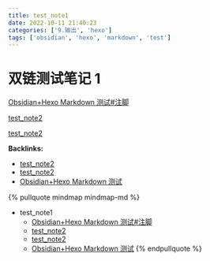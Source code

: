 ```yaml
---
title: test_note1
date: 2022-10-11 21:40:23
categories: ['9.输出', 'hexo']
tags: ['obsidian', 'hexo', 'markdown', 'test']
---
```

# 双链测试笔记 1

[Obsidian+Hexo Markdown 测试#注脚](../cf5e875dd18a1a28fcad3f7d9ef0f7f956287483/#注脚)

[test_note2](../a1051e510da0bf87d685c05b40001b7020d14a66)

[test_note2](../8f6545d7e67011208be5a476458127a9efcf702f)


**Backlinks:**

- [test_note2](../8f6545d7e67011208be5a476458127a9efcf702f)
- [test_note2](../a1051e510da0bf87d685c05b40001b7020d14a66)
- [Obsidian+Hexo Markdown 测试](../cf5e875dd18a1a28fcad3f7d9ef0f7f956287483)

{% pullquote mindmap mindmap-md %}
- test_note1
  - [Obsidian+Hexo Markdown 测试#注脚](../cf5e875dd18a1a28fcad3f7d9ef0f7f956287483/#注脚)
  - [test_note2](../8f6545d7e67011208be5a476458127a9efcf702f)
  - [test_note2](../a1051e510da0bf87d685c05b40001b7020d14a66)
  - [Obsidian+Hexo Markdown 测试](../cf5e875dd18a1a28fcad3f7d9ef0f7f956287483)
{% endpullquote %}